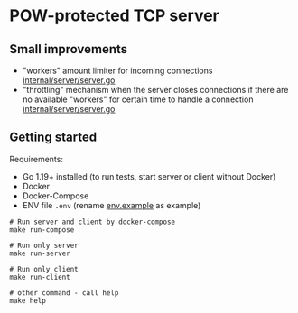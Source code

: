 # POW-protected TCP server

## Small improvements

- "workers" amount limiter for incoming connections [internal/server/server.go](internal/server/server.go#L53)
- "throttling" mechanism when the server closes connections if there are no available "workers" for certain time to handle a connection [internal/server/server.go](internal/server/server.go#L99)

## Getting started

Requirements:

- Go 1.19+ installed (to run tests, start server or client without Docker)
- Docker
- Docker-Compose
- ENV file `.env` (rename [env.example](env.example) as example)

```
# Run server and client by docker-compose
make run-compose

# Run only server
make run-server

# Run only client
make run-client

# other command - call help
make help
```